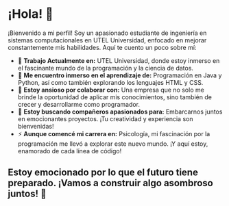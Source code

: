 <h1>¡Hola! 👋</h1>

<p>¡Bienvenido a mi perfil! Soy un apasionado estudiante de ingeniería en sistemas computacionales en UTEL Universidad, enfocado en mejorar constantemente mis habilidades. Aquí te cuento un poco sobre mí:</p>

<ul>
    <li>🔭 <strong>Trabajo Actualmente en:</strong> UTEL Universidad, donde estoy inmerso en el fascinante mundo de la programación y la ciencia de datos.</li>
    <li>🌱 <strong>Me encuentro inmerso en el aprendizaje de:</strong> Programación en Java y Python, así como también explorando los lenguajes HTML y CSS.</li>
    <li>👯 <strong>Estoy ansioso por colaborar con:</strong> Una empresa que no solo me brinde la oportunidad de aplicar mis conocimientos, sino también de crecer y desarrollarme como programador.</li>
    <li>🤔 <strong>Estoy buscando compañeros apasionados para:</strong> Embarcarnos juntos en emocionantes proyectos. ¡Tu creatividad y experiencia son bienvenidas!</li>
    <li>⚡ <strong>Aunque comencé mi carrera en:</strong> Psicología, mi fascinación por la programación me llevó a explorar este nuevo mundo. ¡Y aquí estoy, enamorado de cada línea de código!</li>
</ul>

<h2>Estoy emocionado por lo que el futuro tiene preparado. ¡Vamos a construir algo asombroso juntos! 🚀</h2>


